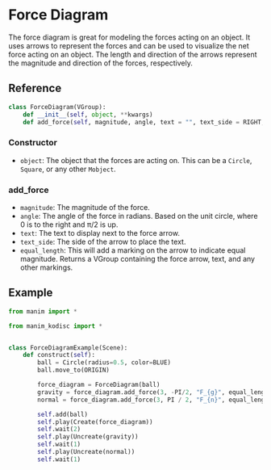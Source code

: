 # Force Diagram

The force diagram is great for modeling the forces acting on an object. It uses arrows to represent the forces and can be used to visualize the net force acting on an object. The length and direction of the arrows represent the magnitude and direction of the forces, respectively.

## Reference

```python
class ForceDiagram(VGroup):
    def __init__(self, object, **kwargs)
    def add_force(self, magnitude, angle, text = "", text_side = RIGHT, equal_length = False)
```

### Constructor
- `object`: The object that the forces are acting on. This can be a `Circle`, `Square`, or any other `Mobject`.

### add_force
- `magnitude`: The magnitude of the force.
- `angle`: The angle of the force in radians. Based on the unit circle, where 0 is to the right and π/2 is up.
- `text`: The text to display next to the force arrow.
- `text_side`: The side of the arrow to place the text.
- `equal_length`: This will add a marking on the arrow to indicate equal magnitude.
Returns a VGroup containing the force arrow, text, and any other markings.

## Example

```python
from manim import *

from manim_kodisc import *


class ForceDiagramExample(Scene):
    def construct(self):
        ball = Circle(radius=0.5, color=BLUE)
        ball.move_to(ORIGIN)

        force_diagram = ForceDiagram(ball)
        gravity = force_diagram.add_force(3, -PI/2, "F_{g}", equal_length=True)
        normal = force_diagram.add_force(3, PI / 2, "F_{n}", equal_length=True)

        self.add(ball)
        self.play(Create(force_diagram))
        self.wait(2)
        self.play(Uncreate(gravity))
        self.wait(1)
        self.play(Uncreate(normal))
        self.wait(1)
```